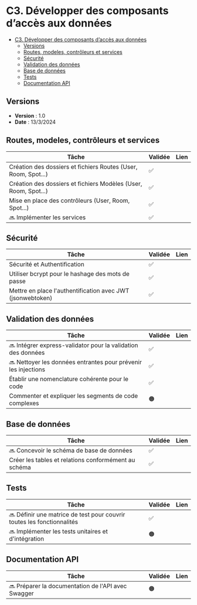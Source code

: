 # C3. Développer des composants d’accès aux données

- [C3. Développer des composants d’accès aux données](#c3-développer-des-composants-daccès-aux-données)
  - [Versions](#versions)
  - [Routes, modeles, contrôleurs et services](#routes-modeles-contrôleurs-et-services)
  - [Sécurité](#sécurité)
  - [Validation des données](#validation-des-données)
  - [Base de données](#base-de-données)
  - [Tests](#tests)
  - [Documentation API](#documentation-api)

## Versions

- **Version** : 1.0
- **Date** : 13/3/2024

## Routes, modeles, contrôleurs et services

| Tâche                                                           | Validée | Lien |
| --------------------------------------------------------------- | ------- | ---- |
| Création des dossiers et fichiers Routes (User, Room, Spot...)  | ✅     |      |
| Création des dossiers et fichiers Modèles (User, Room, Spot...) | ✅     |      |
| Mise en place des contrôleurs (User, Room, Spot...)             | ✅     |      |
| 🔜 Implémenter les services                                     | ✅     |      |

## Sécurité

| Tâche                                                      | Validée | Lien |
| ---------------------------------------------------------- | ------- | ---- |
| Sécurité et Authentification                               | ✅      |      |
| Utiliser bcrypt pour le hashage des mots de passe          | ✅      |      |
| Mettre en place l'authentification avec JWT (jsonwebtoken) | ✅      |      |

## Validation des données

| Tâche                                                           | Validée | Lien |
| --------------------------------------------------------------- | ----- | ---- |
| 🔜 Intégrer express-validator pour la validation des données    | ✅     |      |
| 🔜 Nettoyer les données entrantes pour prévenir les injections  | ✅     |      |
| Établir une nomenclature cohérente pour le code                 | ✅     |      |
| Commenter et expliquer les segments de code complexes           | 🟠     |      |

## Base de données

| Tâche                                                | Validée | Lien |
| ---------------------------------------------------- | ------- | ---- |
| 🔜 Concevoir le schéma de base de données            | ✅       |      |
| Créer les tables et relations conformément au schéma | ✅       |      |

## Tests

| Tâche                                                                   | Validée | Lien |
| ----------------------------------------------------------------------- | ------- | ---- |
| 🔜 Définir une matrice de test pour couvrir toutes les fonctionnalités | ✅       |      |
| 🔜 Implémenter les tests unitaires et d'intégration                    | 🟠       |      |

## Documentation API

| Tâche                                               | Validée | Lien |
| --------------------------------------------------- | ------- | ---- |
| 🔜 Préparer la documentation de l'API avec Swagger   | 🟠      |      |
